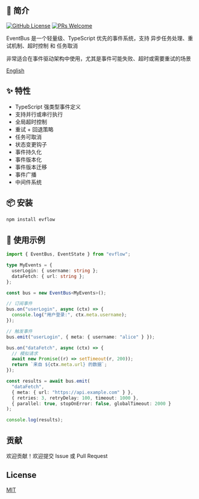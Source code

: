 ## 📌 简介

[![GitHub License](https://img.shields.io/github/license/dafengzhen/evflow?color=blue)](https://github.com/dafengzhen/evflow)
[![PRs Welcome](https://img.shields.io/badge/PRs-welcome-brightgreen.svg)](https://github.com/dafengzhen/evflow/pulls)

EventBus 是一个轻量级、TypeScript 优先的事件系统，支持 异步任务处理、重试机制、超时控制 和 任务取消

非常适合在事件驱动架构中使用，尤其是事件可能失败、超时或需要重试的场景

[English](./README.md)

## ✨ 特性

- TypeScript 强类型事件定义
- 支持并行或串行执行
- 全局超时控制
- 重试 + 回退策略
- 任务可取消
- 状态变更钩子
- 事件持久化
- 事件版本化
- 事件版本迁移
- 事件广播
- 中间件系统

## 📦 安装

```bash
npm install evflow
```

## 🚀 使用示例

```ts
import { EventBus, EventState } from "evflow";

type MyEvents = {
  userLogin: { username: string };
  dataFetch: { url: string };
};

const bus = new EventBus<MyEvents>();

// 订阅事件
bus.on("userLogin", async (ctx) => {
  console.log("用户登录:", ctx.meta.username);
});

// 触发事件
bus.emit("userLogin", { meta: { username: "alice" } });
```

```ts
bus.on("dataFetch", async (ctx) => {
  // 模拟请求
  await new Promise((r) => setTimeout(r, 200));
  return `来自 ${ctx.meta.url} 的数据`;
});

const results = await bus.emit(
  "dataFetch",
  { meta: { url: "https://api.example.com" } },
  { retries: 3, retryDelay: 100, timeout: 1000 },
  { parallel: true, stopOnError: false, globalTimeout: 2000 }
);

console.log(results);
```

## 贡献

欢迎贡献！欢迎提交 Issue 或 Pull Request

## License

[MIT](https://opensource.org/licenses/MIT)

